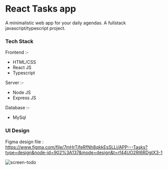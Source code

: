 # React Tasks app

A minimalistic web app for your daily agendas. A fullstack javascript/typescript project.


### Tech Stack

Frontend :-
- HTML/CSS
- React JS
- Typescript

Server :-
- Node JS
- Express JS

Database :-
- MySql


### UI Design

Figma design file : https://www.figma.com/file/7mHrTjfeRfNh8qkkEsSLLi/APP---Tasks?type=design&node-id=902%3A137&mode=design&t=rf44UO2RI6RDgtX3-1

![screen-todo](https://github.com/VishSeen/react-tasks/assets/13452864/383f5e37-3782-42b1-ad5d-2a9eccaeebd9)
